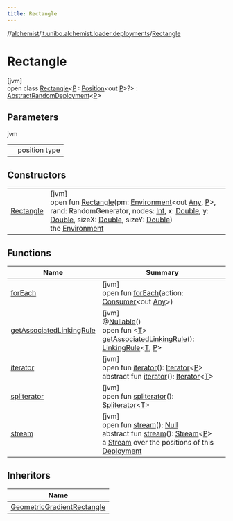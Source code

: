 ```yaml
---
title: Rectangle
---
```

//[alchemist](../../../index.html)/[it.unibo.alchemist.loader.deployments](../index.html)/[Rectangle](index.html)



# Rectangle



[jvm]\
open class [Rectangle](index.html)<[P](index.html) : [Position](../../it.unibo.alchemist.model.interfaces/-position/index.html)<out [P](../../it.unibo.alchemist.loader.shapes/-circle/index.html)>?> : [AbstractRandomDeployment](../-abstract-random-deployment/index.html)<[P](../../it.unibo.alchemist.loader.shapes/-circle/index.html)>



## Parameters


jvm

| | |
|---|---|
| <P> | position type |



## Constructors


| | |
|---|---|
| [Rectangle](-rectangle.html) | [jvm]<br>open fun [Rectangle](-rectangle.html)(pm: [Environment](../../it.unibo.alchemist.model.interfaces/-environment/index.html)<out [Any](https://kotlinlang.org/api/latest/jvm/stdlib/kotlin/-any/index.html), [P](../../it.unibo.alchemist.loader.shapes/-circle/index.html)>, rand: RandomGenerator, nodes: [Int](https://kotlinlang.org/api/latest/jvm/stdlib/kotlin/-int/index.html), x: [Double](https://kotlinlang.org/api/latest/jvm/stdlib/kotlin/-double/index.html), y: [Double](https://kotlinlang.org/api/latest/jvm/stdlib/kotlin/-double/index.html), sizeX: [Double](https://kotlinlang.org/api/latest/jvm/stdlib/kotlin/-double/index.html), sizeY: [Double](https://kotlinlang.org/api/latest/jvm/stdlib/kotlin/-double/index.html))<br>the [Environment](../../it.unibo.alchemist.model.interfaces/-environment/index.html) |


## Functions


| Name | Summary |
|---|---|
| [forEach](../../it.unibo.alchemist.expressions.implementations/-list-tree-node/index.html#-655675525%2FFunctions%2F-134779887) | [jvm]<br>open fun [forEach](../../it.unibo.alchemist.expressions.implementations/-list-tree-node/index.html#-655675525%2FFunctions%2F-134779887)(action: [Consumer](https://docs.oracle.com/javase/8/docs/api/java/util/function/Consumer.html)<out [Any](https://kotlinlang.org/api/latest/jvm/stdlib/kotlin/-any/index.html)>) |
| [getAssociatedLinkingRule](../-deployment/get-associated-linking-rule.html) | [jvm]<br>@[Nullable](https://docs.oracle.com/javase/8/docs/api/javax/annotation/Nullable.html)()<br>open fun <[T](../-deployment/get-associated-linking-rule.html)> [getAssociatedLinkingRule](../-deployment/get-associated-linking-rule.html)(): [LinkingRule](../../it.unibo.alchemist.model.interfaces/-linking-rule/index.html)<[T](../-deployment/get-associated-linking-rule.html), [P](../../it.unibo.alchemist.loader.shapes/-circle/index.html)> |
| [iterator](../-deployment/iterator.html) | [jvm]<br>open fun [iterator](../-deployment/iterator.html)(): [Iterator](https://docs.oracle.com/javase/8/docs/api/java/util/Iterator.html)<[P](../../it.unibo.alchemist.loader.shapes/-circle/index.html)><br>abstract fun [iterator](../../it.unibo.alchemist.loader.variables/-arbitrary-variable/index.html#-1606146105%2FFunctions%2F-134779887)(): [Iterator](https://docs.oracle.com/javase/8/docs/api/java/util/Iterator.html)<[T](../-deployment/get-associated-linking-rule.html)> |
| [spliterator](../../it.unibo.alchemist.expressions.implementations/-list-tree-node/index.html#-677603448%2FFunctions%2F-134779887) | [jvm]<br>open fun [spliterator](../../it.unibo.alchemist.expressions.implementations/-list-tree-node/index.html#-677603448%2FFunctions%2F-134779887)(): [Spliterator](https://docs.oracle.com/javase/8/docs/api/java/util/Spliterator.html)<[T](../-deployment/get-associated-linking-rule.html)> |
| [stream](../-abstract-random-deployment/stream.html) | [jvm]<br>open fun [stream](../-abstract-random-deployment/stream.html)(): [Null](https://kotlinlang.org/api/latest/jvm/stdlib/kotlin/-null/index.html)<br>abstract fun [stream](../-deployment/stream.html)(): [Stream](https://docs.oracle.com/javase/8/docs/api/java/util/stream/Stream.html)<[P](../../it.unibo.alchemist.loader.shapes/-circle/index.html)><br>a [Stream](https://docs.oracle.com/javase/8/docs/api/java/util/stream/Stream.html) over the positions of this [Deployment](../-deployment/index.html) |


## Inheritors


| Name |
|---|
| [GeometricGradientRectangle](../-geometric-gradient-rectangle/index.html) |

